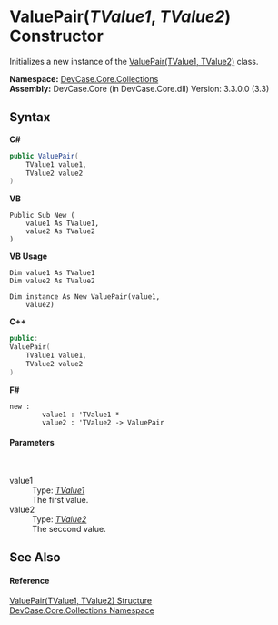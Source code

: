 # ValuePair(*TValue1*, *TValue2*) Constructor 
 

Initializes a new instance of the <a href="T_DevCase_Core_Collections_ValuePair_2">ValuePair(TValue1, TValue2)</a> class.

**Namespace:**&nbsp;<a href="N_DevCase_Core_Collections">DevCase.Core.Collections</a><br />**Assembly:**&nbsp;DevCase.Core (in DevCase.Core.dll) Version: 3.3.0.0 (3.3)

## Syntax

**C#**<br />
``` C#
public ValuePair(
	TValue1 value1,
	TValue2 value2
)
```

**VB**<br />
``` VB
Public Sub New ( 
	value1 As TValue1,
	value2 As TValue2
)
```

**VB Usage**<br />
``` VB Usage
Dim value1 As TValue1
Dim value2 As TValue2

Dim instance As New ValuePair(value1, 
	value2)
```

**C++**<br />
``` C++
public:
ValuePair(
	TValue1 value1, 
	TValue2 value2
)
```

**F#**<br />
``` F#
new : 
        value1 : 'TValue1 * 
        value2 : 'TValue2 -> ValuePair
```


#### Parameters
&nbsp;<dl><dt>value1</dt><dd>Type: <a href="T_DevCase_Core_Collections_ValuePair_2">*TValue1*</a><br />The first value.</dd><dt>value2</dt><dd>Type: <a href="T_DevCase_Core_Collections_ValuePair_2">*TValue2*</a><br />The seccond value.</dd></dl>

## See Also


#### Reference
<a href="T_DevCase_Core_Collections_ValuePair_2">ValuePair(TValue1, TValue2) Structure</a><br /><a href="N_DevCase_Core_Collections">DevCase.Core.Collections Namespace</a><br />